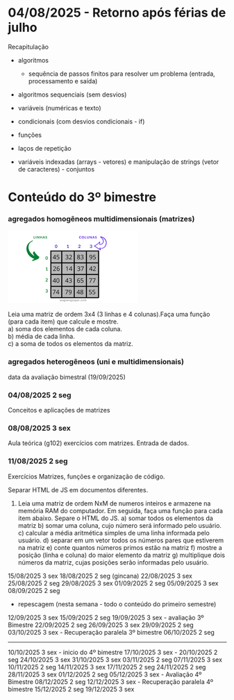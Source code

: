 # 04/08/2025 - Retorno após férias de julho

Recapitulação
- algoritmos
  - sequência de passos finitos para resolver um problema (entrada, processamento e saída)

- algoritmos sequenciais (sem desvios)
- variáveis (numéricas e texto)
- condicionais (com desvios condicionais - if)
- funções
- laços de repetição
- variáveis indexadas (arrays - vetores) e manipulação de strings (vetor de caracteres) - conjuntos

# Conteúdo do 3º bimestre

### agregados homogêneos multidimensionais (matrizes)
![alt text](matrizBidimensional.png)

 <p>Leia uma matriz de ordem 3x4 (3 linhas e 4 colunas).Faça uma
        função (para cada item) que calcule e mostre.<br>
        a) soma dos elementos de cada coluna.<br>
        b) média de cada linha.<br>
        c) a soma de todos os elementos da matriz.<br></p>



### agregados heterogêneos (uni e multidimensionais)


data da avaliação bimestral (19/09/2025)


### 04/08/2025		2	seg
Conceitos e aplicações de matrizes

### 08/08/2025		3	sex
Aula teórica (g102) exercícios com matrizes. Entrada de dados.


### 11/08/2025		2	seg
Exercícios
Matrizes, funções e organização de código.

Separar HTML de JS em documentos diferentes.


1) Leia uma matriz de ordem NxM de numeros inteiros e armazene na memória RAM do computador. Em seguida, faça uma função para cada item abaixo. Separe o HTML do JS.
a) somar todos os elementos da matriz
b) somar uma coluna, cujo número será informado pelo usuário.
c) calcular a média aritmética simples de uma linha informada pelo usuário.
d) separar em um vetor todos os números pares que estiverem na matriz
e) conte quantos números primos estão na matriz
f) mostre a posição (linha e coluna) do maior elemento da matriz
g) multiplique dois números da matriz, cujas posições serão informadas pelo usuário.



15/08/2025		3	sex
18/08/2025		2	seg (gincana)
22/08/2025		3	sex
25/08/2025		2	seg
29/08/2025		3	sex
01/09/2025		2	seg
05/09/2025		3	sex
08/09/2025		2	seg
 
 - repescagem (nesta semana - todo o conteúdo do primeiro semestre)
  
12/09/2025		3	sex
15/09/2025		2	seg
19/09/2025		3	sex - avaliação 3º Bimestre
22/09/2025		2	seg
26/09/2025		3	sex
29/09/2025		2	seg
03/10/2025		3	sex -	Recuperação paralela 3º bimestre
06/10/2025		2	seg


--- 

10/10/2025		3	sex -  inicio do 4º bimestre
17/10/2025		3	sex - 
20/10/2025		2	seg
24/10/2025		3	sex
31/10/2025		3	sex
03/11/2025		2	seg
07/11/2025		3	sex
10/11/2025		2	seg
14/11/2025		3	sex
17/11/2025		2	seg
24/11/2025		2	seg
28/11/2025		3	sex
01/12/2025		2	seg
05/12/2025		3	sex - Avaliação 4º Bimestre
08/12/2025		2	seg
12/12/2025		3	sex - Recuperação paralela 4º bimestre
15/12/2025		2	seg
19/12/2025		3	sex


